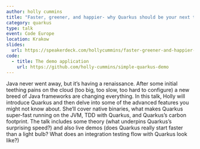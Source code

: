 ```yaml
---
author: holly cummins
title: "Faster, greener, and happier- why Quarkus should be your next tech stack"
category: quarkus
type: talk
event: Code Europe
location: Krakow
slides:
  url: https://speakerdeck.com/hollycummins/faster-greener-and-happier-why-quarkus-should-be-your-next-tech-stack-75923130-947c-4336-8d75-2be05507315c
code:
  - title: The demo application
    url: https://github.com/holly-cummins/simple-quarkus-demo
---
```


Java never went away, but it’s having a renaissance. After some initial teething pains on the cloud (too big, too slow,
too hard to configure) a new breed of Java frameworks are changing everything. In this talk, Holly will introduce
Quarkus and then delve into some of the advanced features you might not know about. She’ll cover native binaries, what
makes Quarkus super-fast running on the JVM, TDD with Quarkus, and Quarkus’s carbon footprint. The talk includes some
theory (what underpins Quarkus’s surprising speed?) and also live demos (does Quarkus really start faster than a light
bulb? What does an integration testing flow with Quarkus look like?)